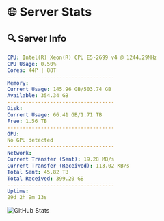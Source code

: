 # 🌐 Server Stats
## 🔍 Server Info
```yaml
CPU: Intel(R) Xeon(R) CPU E5-2699 v4 @ 1244.29MHz
CPU Usage: 0.50%
Cores: 44P | 88T
-----------------------------------
Memory:
Current Usage: 145.96 GB/503.74 GB
Available: 354.34 GB
-----------------------------------
Disk:
Current Usage: 66.41 GB/1.71 TB
Free: 1.56 TB
-----------------------------------
GPU:
No GPU detected
-----------------------------------
Network:
Current Transfer (Sent): 19.28 MB/s
Current Transfer (Received): 113.02 KB/s
Total Sent: 45.82 TB
Total Received: 399.20 GB
-----------------------------------
Uptime:
29d 2h 9m 13s
```
![GitHub Stats](https://img.shields.io/badge/Updated-2025-04-05_23:32:02-blue)
